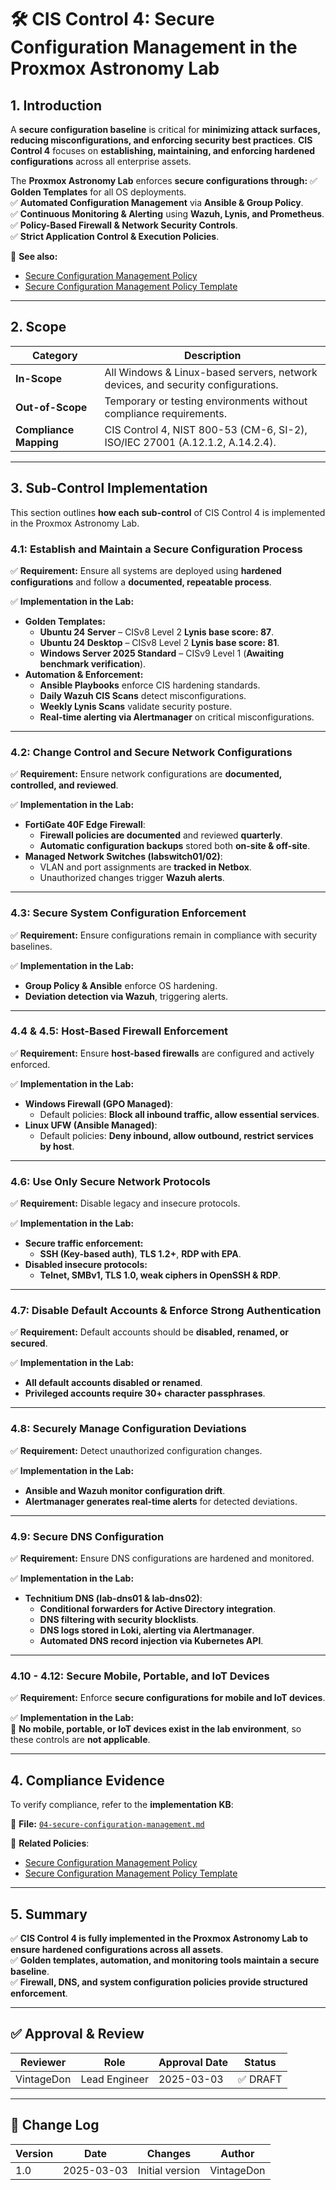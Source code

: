 <!-- ---
title: "CIS Control 4: Secure Configuration Management in the Proxmox Astronomy Lab"
description: "Overview of CIS Control 4, ensuring all systems in the lab follow secure configuration practices through golden templates, automation, and continuous monitoring."
author: "VintageDon"
tags: ["CISv8.1", "Secure Configuration", "Hardening", "Compliance", "Proxmox"]
category: "Compliance"
kb_type: "Reference"
version: "1.0"
status: "Draft"
last_updated: "2025-03-03"
---
 -->

# **🛠 CIS Control 4: Secure Configuration Management in the Proxmox Astronomy Lab**

## **1. Introduction**

A **secure configuration baseline** is critical for **minimizing attack surfaces, reducing misconfigurations, and enforcing security best practices**. **CIS Control 4** focuses on **establishing, maintaining, and enforcing hardened configurations** across all enterprise assets.

The **Proxmox Astronomy Lab** enforces **secure configurations through:**
✅ **Golden Templates** for all OS deployments.  
✅ **Automated Configuration Management** via **Ansible & Group Policy**.  
✅ **Continuous Monitoring & Alerting** using **Wazuh, Lynis, and Prometheus**.  
✅ **Policy-Based Firewall & Network Security Controls**.  
✅ **Strict Application Control & Execution Policies**.  

📌 **See also:**  

- [Secure Configuration Management Policy](../cisv81-controls/cisv81-04-secure-configuration-management-policy.md)  
- [Secure Configuration Management Policy Template](../cisv81-policy-templates/cisv81-04-secure-configuration-of-enterprise-assets-and-software-template.md)  

---

## **2. Scope**

| **Category**  | **Description** |
|--------------|----------------|
| **In-Scope** | All Windows & Linux-based servers, network devices, and security configurations. |
| **Out-of-Scope** | Temporary or testing environments without compliance requirements. |
| **Compliance Mapping** | CIS Control 4, NIST 800-53 (CM-6, SI-2), ISO/IEC 27001 (A.12.1.2, A.14.2.4). |

---

## **3. Sub-Control Implementation**

This section outlines **how each sub-control** of CIS Control 4 is implemented in the Proxmox Astronomy Lab.

### **4.1: Establish and Maintain a Secure Configuration Process**

✅ **Requirement:** Ensure all systems are deployed using **hardened configurations** and follow a **documented, repeatable process**.  

✅ **Implementation in the Lab:**  

- **Golden Templates:**  
  - **Ubuntu 24 Server** – CISv8 Level 2 **Lynis base score: 87**.  
  - **Ubuntu 24 Desktop** – CISv8 Level 2 **Lynis base score: 81**.  
  - **Windows Server 2025 Standard** – CISv9 Level 1 (**Awaiting benchmark verification**).  
- **Automation & Enforcement:**  
  - **Ansible Playbooks** enforce CIS hardening standards.  
  - **Daily Wazuh CIS Scans** detect misconfigurations.  
  - **Weekly Lynis Scans** validate security posture.  
  - **Real-time alerting via Alertmanager** on critical misconfigurations.  

---

### **4.2: Change Control and Secure Network Configurations**

✅ **Requirement:** Ensure network configurations are **documented, controlled, and reviewed**.  

✅ **Implementation in the Lab:**  

- **FortiGate 40F Edge Firewall**:  
  - **Firewall policies are documented** and reviewed **quarterly**.  
  - **Automatic configuration backups** stored both **on-site & off-site**.  
- **Managed Network Switches (labswitch01/02)**:  
  - VLAN and port assignments are **tracked in Netbox**.  
  - Unauthorized changes trigger **Wazuh alerts**.  

---

### **4.3: Secure System Configuration Enforcement**

✅ **Requirement:** Ensure configurations remain in compliance with security baselines.  

✅ **Implementation in the Lab:**  

- **Group Policy & Ansible** enforce OS hardening.  
- **Deviation detection via Wazuh**, triggering alerts.  

---

### **4.4 & 4.5: Host-Based Firewall Enforcement**

✅ **Requirement:** Ensure **host-based firewalls** are configured and actively enforced.  

✅ **Implementation in the Lab:**  

- **Windows Firewall (GPO Managed)**:  
  - Default policies: **Block all inbound traffic, allow essential services**.  
- **Linux UFW (Ansible Managed)**:  
  - Default policies: **Deny inbound, allow outbound, restrict services by host**.  

---

### **4.6: Use Only Secure Network Protocols**

✅ **Requirement:** Disable legacy and insecure protocols.  

✅ **Implementation in the Lab:**  

- **Secure traffic enforcement:**  
  - **SSH (Key-based auth)**, **TLS 1.2+**, **RDP with EPA**.  
- **Disabled insecure protocols:**  
  - **Telnet, SMBv1, TLS 1.0, weak ciphers in OpenSSH & RDP**.  

---

### **4.7: Disable Default Accounts & Enforce Strong Authentication**

✅ **Requirement:** Default accounts should be **disabled, renamed, or secured**.  

✅ **Implementation in the Lab:**  

- **All default accounts disabled or renamed**.  
- **Privileged accounts require 30+ character passphrases**.  

---

### **4.8: Securely Manage Configuration Deviations**

✅ **Requirement:** Detect unauthorized configuration changes.  

✅ **Implementation in the Lab:**  

- **Ansible and Wazuh monitor configuration drift**.  
- **Alertmanager generates real-time alerts** for detected deviations.  

---

### **4.9: Secure DNS Configuration**

✅ **Requirement:** Ensure DNS configurations are hardened and monitored.  

✅ **Implementation in the Lab:**  

- **Technitium DNS (lab-dns01 & lab-dns02)**:  
  - **Conditional forwarders for Active Directory integration**.  
  - **DNS filtering with security blocklists**.  
  - **DNS logs stored in Loki, alerting via Alertmanager**.  
  - **Automated DNS record injection via Kubernetes API**.  

---

### **4.10 - 4.12: Secure Mobile, Portable, and IoT Devices**

✅ **Requirement:** Enforce **secure configurations for mobile and IoT devices**.  

✅ **Implementation in the Lab:**  
🔹 **No mobile, portable, or IoT devices exist in the lab environment**, so these controls are **not applicable**.  

---

## **4. Compliance Evidence**

To verify compliance, refer to the **implementation KB**:

📜 **File:** [`04-secure-configuration-management.md`](../docs/compliance-security/cisv8/4/)  

📌 **Related Policies**:  

- [Secure Configuration Management Policy](../cisv81-controls/cisv81-04-secure-configuration-management-policy.md)  
- [Secure Configuration Management Policy Template](../cisv81-policy-templates/cisv81-04-secure-configuration-of-enterprise-assets-and-software-template.md)  

---

## **5. Summary**

✅ **CIS Control 4 is fully implemented in the Proxmox Astronomy Lab to ensure hardened configurations across all assets**.  
✅ **Golden templates, automation, and monitoring tools maintain a secure baseline**.  
✅ **Firewall, DNS, and system configuration policies provide structured enforcement**.  

---

## ✅ Approval & Review

| **Reviewer** | **Role** | **Approval Date** | **Status** |
|-------------|---------|------------------|------------|
| VintageDon | Lead Engineer | 2025-03-03 | ✅ DRAFT |

---

## 📜 Change Log

| **Version** | **Date** | **Changes** | **Author** |
|------------|---------|-------------|------------|
| 1.0 | 2025-03-03 | Initial version | VintageDon |

